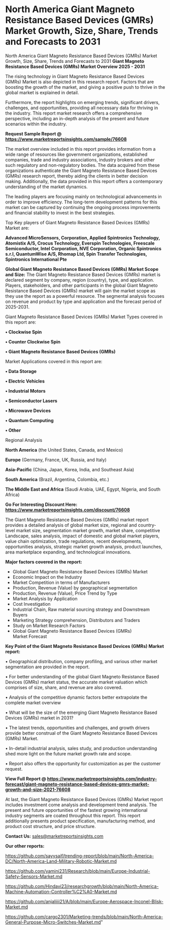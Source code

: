 # North America Giant Magneto Resistance Based Devices (GMRs) Market Growth, Size, Share, Trends and Forecasts to 2031
North America Giant Magneto Resistance Based Devices (GMRs) Market Growth, Size, Share, Trends and Forecasts to 2031
<Strong> Giant Magneto Resistance Based Devices (GMRs) Market Overview 2025 - 2031</strong>

The rising technology in Giant Magneto Resistance Based Devices (GMRs) Market is also depicted in this research report. Factors that are boosting the growth of the market, and giving a positive push to thrive in the global market is explained in detail.

Furthermore, the report highlights on emerging trends, significant drivers, challenges, and opportunities, providing all necessary data for thriving in the industry. This report market research offers a comprehensive perspective, including an in-depth analysis of the present and future scenarios within the industry.

<strong>Request Sample Report @ <a href=https://www.marketreportsinsights.com/sample/76608>https://www.marketreportsinsights.com/sample/76608</a></strong>

The market overview included in this report provides information from a wide range of resources like government organizations, established companies, trade and industry associations, industry brokers and other such regulatory and non-regulatory bodies. The data acquired from these organizations authenticate the Giant Magneto Resistance Based Devices (GMRs) research report, thereby aiding the clients in better decision making. Additionally, the data provided in this report offers a contemporary understanding of the market dynamics.

The leading players are focusing mainly on technological advancements in order to improve efficiency. The long-term development patterns for this market can be captured by continuing the ongoing process improvements and financial stability to invest in the best strategies.

Top Key players of Giant Magneto Resistance Based Devices (GMRs) Market are:

<strong>Advanced MicroSensors, Corporation, Applied Spintronics Technology, Atomistix A/S, Crocus Technology, Everspin Technologies, Freescale Semiconductor, Intel Corporation, NVE Corporation, Organic Spintronics s.r.l, QuantumWise A/S, Rhomap Ltd, Spin Transfer Technologies, Spintronics International Pte</strong>

<strong><b>Global Giant Magneto Resistance Based Devices (GMRs) Market Scope and Size:</b></strong>
The Giant Magneto Resistance Based Devices (GMRs) market is declared segment by company, region (country), type, and application. Players, stakeholders, and other participants in the global Giant Magneto Resistance Based Devices (GMRs) market will gain the market scope as they use the report as a powerful resource. The segmental analysis focuses on revenue and product by type and application and the forecast period of 2025-2031.

Giant Magneto Resistance Based Devices (GMRs) Market Types covered in this report are:

<strong>• Clockwise Spin

• Counter Clockwise Spin

• Giant Magneto Resistance Based Devices (GMRs)</strong>

Market Applications covered in this report are:

<strong>• Data Storage

• Electric Vehicles

• Industrial Motors

• Semiconductor Lasers

• Microwave Devices

• Quantum Computing

• Other</strong> 

Regional Analysis

<strong>North America</strong> (the United States, Canada, and Mexico)

<strong>Europe</strong> (Germany, France, UK, Russia, and Italy)

<strong>Asia-Pacific</strong> (China, Japan, Korea, India, and Southeast Asia)

<strong>South America</strong> (Brazil, Argentina, Colombia, etc.)

<strong>The Middle East and Africa</strong> (Saudi Arabia, UAE, Egypt, Nigeria, and South Africa)

<strong>Go For Interesting Discount Here: <a href=https://www.marketreportsinsights.com/discount/76608>https://www.marketreportsinsights.com/discount/76608</a></strong>

The Giant Magneto Resistance Based Devices (GMRs) market report provides a detailed analysis of global market size, regional and country-level market size, segmentation market growth, market share, competitive Landscape, sales analysis, impact of domestic and global market players, value chain optimization, trade regulations, recent developments, opportunities analysis, strategic market growth analysis, product launches, area marketplace expanding, and technological innovations.

<strong><b>Major factors covered in the report:</b></strong>
<ul>
  <li>Global Giant Magneto Resistance Based Devices (GMRs) Market </li>
  <li>Economic Impact on the Industry</li>
  <li>Market Competition in terms of Manufacturers</li>
  <li>Production, Revenue (Value) by geographical segmentation</li>
  <li>Production, Revenue (Value), Price Trend by Type</li>
  <li>Market Analysis by Application</li>
  <li>Cost Investigation</li>
  <li>Industrial Chain, Raw material sourcing strategy and Downstream Buyers</li>
  <li>Marketing Strategy comprehension, Distributors and Traders</li>
  <li>Study on Market Research Factors</li>
  <li>Global Giant Magneto Resistance Based Devices (GMRs) Market Forecast</li>
</ul>

<strong><b>Key Point of the Giant Magneto Resistance Based Devices (GMRs) Market report:</b></strong>

• Geographical distribution, company profiling, and various other market segmentation are provided in the report.

• For better understanding of the global Giant Magneto Resistance Based Devices (GMRs) market status, the accurate market valuation which comprises of size, share, and revenue are also covered.

• Analysis of the competitive dynamic factors better extrapolate the complete market overview

• What will be the size of the emerging Giant Magneto Resistance Based Devices (GMRs) market in 2031?

• The latest trends, opportunities and challenges, and growth drivers provide better construal of the Giant Magneto Resistance Based Devices (GMRs) Market.

• In-detail industrial analysis, sales study, and production understanding shed more light on the future market growth rate and scope.

• Report also offers the opportunity for customization as per the customer request.

<strong><b>View Full Report @ <a href=https://www.marketreportsinsights.com/industry-forecast/giant-magneto-resistance-based-devices-gmrs-market-growth-and-size-2021-76608>https://www.marketreportsinsights.com/industry-forecast/giant-magneto-resistance-based-devices-gmrs-market-growth-and-size-2021-76608</a></b></strong>


At last, the Giant Magneto Resistance Based Devices (GMRs) Market report includes investment come analysis and development trend analysis. The present and future opportunities of the fastest growing international industry segments are coated throughout this report. This report additionally presents product specification, manufacturing method, and product cost structure, and price structure.

<strong>Contact Us:</strong>
sales@marketreportsinsights.com

<strong>Our other reports:</strong>

<a href=https://github.com/sayysaif/trending-report/blob/main/North-America-DC/North-America-Land-Military-Robotic-Market.md>https://github.com/sayysaif/trending-report/blob/main/North-America-DC/North-America-Land-Military-Robotic-Market.md</a>

<a href=https://github.com/yamini231/Research/blob/main/Europe-Industrial-Safety-Sensors-Market.md>https://github.com/yamini231/Research/blob/main/Europe-Industrial-Safety-Sensors-Market.md</a>

<a href=https://github.com/Hindavi23/researchgrowth/blob/main/North-America-Machine-Automation-Controller%C2%A0-Market.md>https://github.com/Hindavi23/researchgrowth/blob/main/North-America-Machine-Automation-Controller%C2%A0-Market.md</a>

<a href=https://github.com/anjaliiii21/A/blob/main/Europe-Aerospace-Inconel-Blisk-Market.md>https://github.com/anjaliiii21/A/blob/main/Europe-Aerospace-Inconel-Blisk-Market.md</a>

<a href=https://github.com/cargo2301/Marketing-trends/blob/main/North-America-General-Purpose-Micro-Switches-Market.md>https://github.com/cargo2301/Marketing-trends/blob/main/North-America-General-Purpose-Micro-Switches-Market.md</a>"
